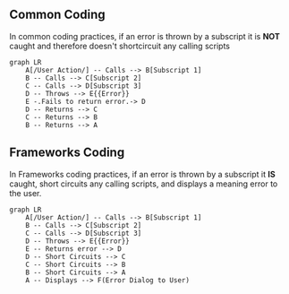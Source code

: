 ## Common Coding

In common coding practices, if an error is thrown by a subscript it is **NOT** caught and therefore doesn't shortcircuit any calling scripts

```mermaid
graph LR
    A[/User Action/] -- Calls --> B[Subscript 1] 
    B -- Calls --> C[Subscript 2] 
    C -- Calls --> D[Subscript 3] 
    D -- Throws --> E{{Error}}
    E -.Fails to return error.-> D
    D -- Returns --> C
    C -- Returns --> B
    B -- Returns --> A
```
## Frameworks Coding

In Frameworks coding practices, if an error is thrown by a subscript it **IS** caught, short circuits any calling scripts, and displays a meaning error to the user.

```mermaid
graph LR
    A[/User Action/] -- Calls --> B[Subscript 1] 
    B -- Calls --> C[Subscript 2] 
    C -- Calls --> D[Subscript 3] 
    D -- Throws --> E{{Error}}
    E -- Returns error --> D
    D -- Short Circuits --> C
    C -- Short Circuits --> B
    B -- Short Circuits --> A
    A -- Displays --> F(Error Dialog to User)
```

